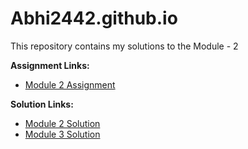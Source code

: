 # Abhi2442.github.io


This repository contains my solutions to the Module - 2

<b>Assignment Links:</b> <br>
- [Module 2 Assignment](http://goo.gl/4Blt4G) <br>

<b>Solution Links:</b> <br>
- [Module 2 Solution](http://Abhi2442.github.io/Abhi2442.github.io/Module1/index.html)<br>
- [Module 3 Solution](http://Abhi2442.github.io/Abhi2442.github.io/Module2/hotel.html) 


